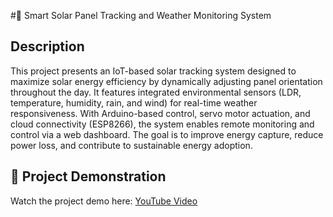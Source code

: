 #📡 Smart Solar Panel Tracking and Weather Monitoring System

## Description

This project presents an IoT-based solar tracking system designed to maximize solar energy efficiency by dynamically adjusting panel orientation throughout the day. 
It features integrated environmental sensors (LDR, temperature, humidity, rain, and wind) for real-time weather responsiveness. With Arduino-based control, servo motor actuation, and cloud connectivity (ESP8266), the system enables remote monitoring and control via a web dashboard. The goal is to improve energy capture, reduce power loss, and contribute to sustainable energy adoption.

## 🎥 Project Demonstration
Watch the project demo here: [YouTube Video](https://youtu.be/cHdHoHMkjms?si=sXDaKZyCMmQAqfpR)
